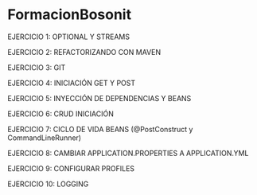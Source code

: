 # FormacionBosonit

EJERCICIO 1: OPTIONAL Y STREAMS

EJERCICIO 2: REFACTORIZANDO CON MAVEN

EJERCICIO 3: GIT

EJERCICIO 4: INICIACIÓN GET Y POST

EJERCICIO 5: INYECCIÓN DE DEPENDENCIAS Y BEANS

EJERCICIO 6: CRUD INICIACIÓN

EJERCICIO 7: CICLO DE VIDA BEANS (@PostConstruct y CommandLineRunner)

EJERCICIO 8: CAMBIAR APPLICATION.PROPERTIES A APPLICATION.YML

EJERCICIO 9: CONFIGURAR PROFILES

EJERCICIO 10: LOGGING

